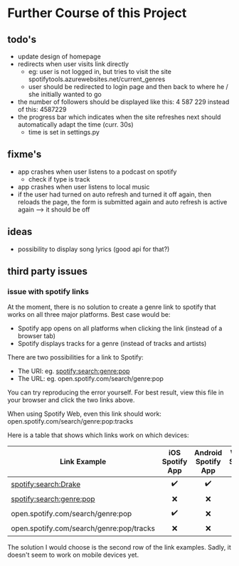 # Further Course of this Project

## todo's

* update design of homepage
* redirects when user visits link directly
  * eg: user is not logged in, but tries to visit the site spotifytools.azurewebsites.net/current_genres
  * user should be redirected to login page and then back to where he / she initially wanted to go
* the number of followers should be displayed like this: 4 587 229 instead of this: 4587229
* the progress bar which indicates when the site refreshes next should automatically adapt the time (curr. 30s)
  * time is set in settings.py

## fixme's

* app crashes when user listens to a podcast on spotify
  * check if type is track
* app crashes when user listens to local music
* if the user had turned on auto refresh and turned it off again, then reloads the page, the form is submitted again and auto refresh is active again --> it should be off

## ideas

* possibility to display song lyrics (good api for that?)

## third party issues

### issue with spotify links

At the moment, there is no solution to create a genre link to spotify that works on all three major platforms.
Best case would be:

* Spotify app opens on all platforms when clicking the link (instead of a browser tab)
* Spotify displays tracks for a genre (instead of tracks and artists)

There are two possibilities for a link to Spotify:

* The URI: eg. <spotify:search:genre:pop>
* The URL: eg. open.spotify.com/search/genre:pop

You can try reproducing the error yourself. For best result, view this file in your browser and click the two links above.

When using Spotify Web, even this link should work: open.spotify.com/search/genre:pop:tracks

Here is a table that shows which links work on which devices:

| Link Example                             |  iOS Spotify App   | Android Spotify App | Win10 Spotify App  | Win10 Spotify Web  |
| ---------------------------------------- | :----------------: | :-----------------: | :----------------: | :----------------: |
| <spotify:search:Drake>                   | :heavy_check_mark: | :heavy_check_mark:  | :heavy_check_mark: |   :interrobang:    |
| <spotify:search:genre:pop>               |        :x:         |         :x:         | :heavy_check_mark: |   :interrobang:    |
| open.spotify.com/search/genre:pop        | :heavy_check_mark: |         :x:         |        :x:         | :heavy_check_mark: |
| open.spotify.com/search/genre:pop/tracks |        :x:         |         :x:         |        :x:         | :heavy_check_mark: |

The solution I would choose is the second row of the link examples. Sadly, it doesn't seem to work on mobile devices yet.
